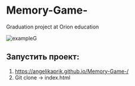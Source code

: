 # Memory-Game-
Graduation project at Orion education

![exampleG](https://user-images.githubusercontent.com/89914003/151240379-686b3efd-9750-4308-bfd6-c4f231e248c7.svg)




## Запустить проект:
1) https://angelikaprik.github.io/Memory-Game-/
2) Git clone -> index.html

